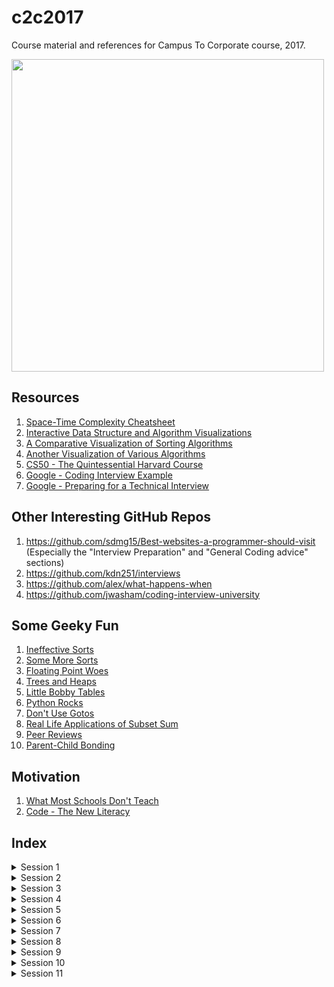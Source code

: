 # c2c2017
Course material and references for Campus To Corporate course, 2017.

<img src="https://github.com/havanagrawal/c2c2017/blob/master/RubberDucks.jpg" width="500" height="500"></a>

## Resources

1. [Space-Time Complexity Cheatsheet](http://bigocheatsheet.com/)
2. [Interactive Data Structure and Algorithm Visualizations](https://visualgo.net/en)
3. [A Comparative Visualization of Sorting Algorithms](https://www.toptal.com/developers/sorting-algorithms/)
4. [Another Visualization of Various Algorithms](http://algo-visualizer.jasonpark.me)
5. [CS50 - The Quintessential Harvard Course](https://www.youtube.com/user/cs50tv)
6. [Google - Coding Interview Example](https://www.youtube.com/watch?v=XKu_SEDAykw)
7. [Google - Preparing for a Technical Interview](https://www.youtube.com/watch?v=ko-KkSmp-Lk)

## Other Interesting GitHub Repos

1. https://github.com/sdmg15/Best-websites-a-programmer-should-visit (Especially the "Interview Preparation" and "General Coding advice" sections)
2. https://github.com/kdn251/interviews
3. https://github.com/alex/what-happens-when
4. https://github.com/jwasham/coding-interview-university

## Some Geeky Fun

1. [Ineffective Sorts](https://xkcd.com/1185/)
2. [Some More Sorts](https://threepanel.com/t/cube-drone/18/159)
3. [Floating Point Woes](http://www.smbc-comics.com/?id=2999)
4. [Trees and Heaps](https://xkcd.com/835/)
5. [Little Bobby Tables](https://xkcd.com/327/)
6. [Python Rocks](https://xkcd.com/353/)
7. [Don't Use Gotos](https://xkcd.com/292/)
8. [Real Life Applications of Subset Sum](https://xkcd.com/287/)
9. [Peer Reviews](https://xkcd.com/1513/)
10. [Parent-Child Bonding](https://xkcd.com/1188/)

## Motivation

1. [What Most Schools Don't Teach](https://www.youtube.com/watch?v=nKIu9yen5nc)
2. [Code - The New Literacy](https://www.youtube.com/watch?v=MwLXrN0Yguk)

## Index

<details>
<summary>Session 1</summary>
    
1. [Session 1](Session01)
    1. [Intro to Java](Session01#intro)
        1. [What is Java](Session01#what-is-java)
        2. [Flavors of Java](Session01#flavors)
        3. [Compilation of a Java file](Session01#compilation)
        4. [Naming Conventions](Session01#conventions)
        5. [Hello, World](Session01#hello)
        6. [Primitive Data Types](Session01#primitives)
    2. [Some Real Coding](Session01#some-real-coding)
        1. [Conditionals](Session01#conditionals)
        2. [Conditionals practice](Session01#conditionals-practice)
        3. [Loops](Session01#loops)
        4. [Loop practice](Session01#loop-practice)
    3. [Assignments](Session01#assignments)
        1. [HackerRank](Session01#hackerrank)
        2. [Miscellaneous](Session01#miscellaneous)
</details>

<details>
<summary>Session 2</summary>
    
1. [Session 2](Session02)
    1. [Revision](Session02#revision)
    2. [Arrays](Session02#arrays)
        1. [Declaration, Intialization and Use](Session02#array-intro)
        2. [Iteration](Session02#array-iteration)
        3. [Array Practice](Session02#array-practice)
    2. [Functions](Session02#functions)
        1. [Basic Syntax](Session02#function-syntax)
        2. [Recursion](Session02#function-recursion)
    3. [Memoization](Session02#memoization)
    4. [VarArgs](Session02#varargs)
    5. [2D Arrays](Session02#2d-arrays)
    6. [Assignments](Session02#assignments)
    	1. [HackerRank](Session02#hackerrank)
    	2. [Miscellaneous](Session02#miscellaneous)
    7. [Test](Session02#test)
    
</details>

<details>
<summary>Session 3</summary>

1. [Session 3](Session03)
    1. [Function Overloading](Session03#function-overload)
    2. [Classes](Session03#classes)
        1. [Constructors](Session03#class-constructor)
        2. [Instance Variables](Session03#class-instance-var)
        3. [Instance Methods](Session03#class-instance-method)
    	4. [Static Methods and Instances](Session03#class-static)
    	5. [Practice](Session03#class-practice)
    	6. [The final modifier](Session03#class-final)
    2. [The String class](Session03#string)
    3. [Assignments](Session03#assignments)
        1. [HackerRank](Session03#hackerrank)
        2. [Miscellaneous](Session03#miscellaneous)
    4. [Test](Session03#test)
    
</details>

<details>
<summary>Session 4</summary>    
    
1. [Session 4](Session04)
    1. [Revision](Session04#session3-revise)
    2. [Initializer Blocks](Session04#initializer)
        1. [Instance Initializer Block](Session04#instance-initializer)
        2. [Static Initializer Block](Session04#static-initializer)
    3. [Call Stack](Session04#call-stack)
    4. [Object Heap](Session04#object-heap)
    5. [Some Traps and Pitfalls](Session04#traps)
    6. [Recursion And Memoization Practice](Session04#recursion)
    7. [BufferedReader - The Faster Way Of Accepting Input](Session04#buffered-reader)
    8. [Sorting - A High Level Perspective](Session04#sorting)
    9. [Assignments](Session04#assignments)
        1. [HackerRank](Session04#hackerrank)
        2. [Miscellaneous](Session04#miscellaneous)
    10. [Test](Session04#test)
    
</details>

<details>
<summary>Session 5</summary>    
    
1. [Session 5](Session05)
    1. [Call By Value / Call By Copy Of Reference](Session05#parameter-passing)
    2. [The `this` keyword](Session05#this-keyword)
    3. [Inheritance](Session05#inheritance)
        1. [Inheritance Models](Session05#inheritance-models)
        2. [Access Modifiers](Session05#access-modifiers)
    	3. [The `extends` keyword](Session05#extends-keyword)
    	4. [The Point Example](Session05#point-example)
    4. [Overriding](Session05#overriding)
    5. [Abstract Data Structures - an Overview](Session05#ads)
    6. [Assignments](Session05#assignments)
        1. [HackerRank](Session05#hackerrank)
        2. [Miscellaneous](Session05#miscellaneous)
    7. [Test](Session05#test)
    
</details>

<details>
<summary>Session 6</summary>    
    
1. [Session 6](Session06)
    1. [RapidFire Revision](Session06#rapid-revision)
    2. [The `final` modifier (again)](Session06#final-modifier)
    3. [The `this` keyword (again)](Session06#this-keyword)
    4. [The `super` keyword (again)](Session06#super-keyword)
    5. [Abstract Classes](Session06#abstract-classes)
    6. [Interfaces](Session06#interfaces)
    7. [Dynamic Method Dispatch](Session06#dynamic-method-dispatch)
    8. [Order of Instance Variable Initialization](Session06#instance-initialization-order)
    6. [Assignments](Session06#assignments)
        1. [HackerRank](Session06#hackerrank)
        2. [Miscellaneous](Session06#miscellaneous)
        
</details>

<details>
<summary>Session 7</summary>        
        
1. [Session 7](Session07)
    1. [Linked Lists](Session07#linked-list)
    2. [Sorting](Session07#sorting)
    3. [Assignments](Session07#assignments)
        1. [HackerRank](Session07#hackerrank)
        2. [Miscellaneous](Session07#miscellaneous)
        
</details>

<details>
<summary>Session 8</summary>        
        
1. [Session 8](Session08)
    1. [The Collections Framework - Part I](Session08#cfw)
        1. [The Collection Hierarchy](Session08#hierarchy)
        2. [Lists, Queues and Sets](Session08#list-queue-set)
        3. [Problems](Session08#cfwproblems)
    2. [Trees](Session08#trees)
        1. [Binary Trees](Session08#binary-trees)
        2. [Binary Search Trees](Session08#bst)
    3. [Assignments](Session08#assignments)
        1. [HackerRank](Session08#hackerrank)
        2. [Miscellaneous](Session08#miscellaneous)
        
</details>

<details>
<summary>Session 9</summary>        
        
1. [Session 9](Session09)
    1. [The Object Class, `equals` and `hashCode`](Session09#object)
    2. [The Collections Framework - Part II](Session09#cfw)
        1. [Maps!](Session09#maps)
        2. [Problems](Session09#cfwproblems)
    3. [Graphs](Session09#graphs)
        1. [Applications](Session09#applications)
        2. [Classification](Session09#classification)
        3. [Representation](Session09#representation)
        4. [Terminology](Session09#terminology)
        5. [Traversals and Algorithms](Session09#traversals)
        6. [Problems](Session09#problems)
        7. [An Extensive List of Graph Topics](Session09#gfg-graphs)
    4. [Assignments](Session09#assignments)
        1. [HackerRank](Session09#hackerrank)
        2. [Miscellaneous](Session09#miscellaneous)
        
</details>

<details>
<summary>Session 10</summary>        
        
1. [Session 10](Session10)
    1. [Exception Handling](Session10#exceptions)
        1. [The Exception Hierarchy](Session10#hierarchy)
        2. [Checked and Unchecked Exceptions](Session10#checked-unchecked)
        3. [`throw` and `throws`](Session10#throw-throws)
        4. [try-catch-finally](Session10#tcf)
        5. [Variants of try-catch-finally](Session10#tcf-variants)
        6. [Call Stack propagation](Session10#propagation)
        7. [Some "Exceptional" Cases](Session10#tcf-cases)
    2. [Garbage Collection](Session10#gc)
        1. [The Garbage Collector](Session10#gc-core)
        2. [The `finalize` method](Session10#finalize)
    3. [Assignments](Session10#assignments)
        1. [HackerRank](Session10#hackerrank)
        2. [Miscellaneous](Session10#miscellaneous)
        
</details>

<details>
<summary>Session 11</summary>        
        
1. [Session 11](Session11%20-%20StuffWeLeftOut)
    1. [Data Structures and Algorithms](Session11%20-%20StuffWeLeftOut#dsa)
        1. [Heaps](Session11%20-%20StuffWeLeftOut#heaps)
        2. [Self Balancing Trees](Session11%20-%20StuffWeLeftOut#sbt)
    2. [Java](Session11%20-%20StuffWeLeftOut#java)
        1. [Enums](Session11%20-%20StuffWeLeftOut#enums)
        1. [Packages](Session11%20-%20StuffWeLeftOut#packages)
        1. [Immutable Classes](Session11%20-%20StuffWeLeftOut#immutable)
        1. [Multi-Threading](Session11%20-%20StuffWeLeftOut#threading)
        1. [Nested Classes](Session11%20-%20StuffWeLeftOut#nested-class)

</details>
